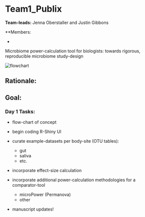 # Team1_Publix
**Team-leads:** Jenna Oberstaller and Justin Gibbons

**Members:
 
 * 

Microbiome power-calculation tool for biologists: towards rigorous, reproducible microbiome study-design

![flowchart](https://github.com/USFOneHealthCodeathon2020/Team1_Publix/blob/master/Flowchart.png)


## Rationale:

## Goal:

### Day 1 Tasks:

  * flow-chart of concept
  * begin coding R-Shiny UI
  * curate example-datasets per body-site (OTU tables):
    * gut
    * saliva
    * etc.
  * incorporate effect-size calculation
  * incorporate additional power-calculation methodologies for a comparator-tool
    * microPower (Permanova)
    * other
  
  * manuscript updates!
  
  

